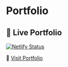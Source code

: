 # Portfolio
## 🚀 Live Portfolio

[![Netlify Status](https://api.netlify.com/api/v1/badges/b4db37a2-a8ed-4f5d-bdbb-cb88f6975e0c/deploy-status)](https://app.netlify.com/sites/portfolio665/deploys)

🔗 [Visit Portfolio](https://portfolio665.netlify.app)
